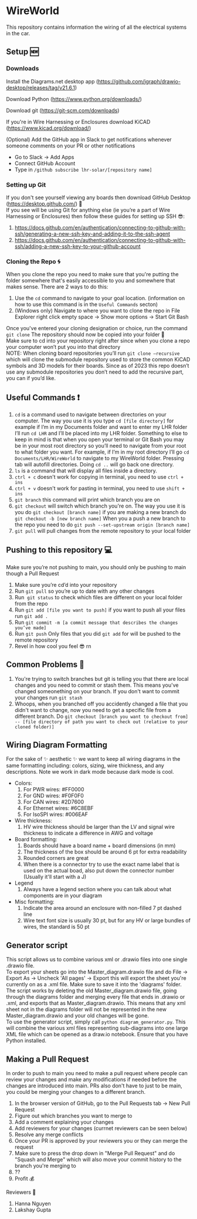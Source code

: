# WireWorld
This repository contains information the wiring of all the electrical systems in the car.

## Setup :new:
### Downloads
Install the Diagrams.net desktop app (https://github.com/jgraph/drawio-desktop/releases/tag/v21.6.1)

Download Python (https://www.python.org/downloads/)

Download git (https://git-scm.com/downloads)

If you're in Wire Harnessing or Enclosures download KiCAD (https://www.kicad.org/download/)

(Optional) Add the GitHub app in Slack to get notifications whenever someone comments on your PR or other notifications
- Go to Slack -> Add Apps
- Connect GitHub Account
- Type in ```/github subscribe lhr-solar/[repository name]```

### Setting up Git
If you don't see yourself viewing any boards then download GitHub Desktop (https://desktop.github.com/) :vomiting_face:  
If you see will be using Git for anything else (ie you’re a part of Wire Harnessing or Enclosures) then follow these guides for setting up SSH :sunglasses::
1. https://docs.github.com/en/authentication/connecting-to-github-with-ssh/generating-a-new-ssh-key-and-adding-it-to-the-ssh-agent
2. https://docs.github.com/en/authentication/connecting-to-github-with-ssh/adding-a-new-ssh-key-to-your-github-account

### Cloning the Repo :cyclone:
When you clone the repo you need to make sure that you're putting the folder somewhere that's easily accessible to you and somewhere that makes sense.
There are 2 ways to do this:
1. Use the ```cd``` command to navigate to your goal location. (information on how to use this command is in the ``Useful Commands`` secton)
2. (Windows only) Navigate to where you want to clone the repo in File Explorer
right click empty space -> Show more options -> Start Git Bash

Once you've entered your cloning designation or choice, run the command ```git clone```
The repository should now be copied into your folder 🥳  
Make sure to cd into your repository right after since when you clone a repo your computer won’t put you into that directory  
NOTE: When cloning board repositories you’ll run ```git clone —recursive``` which will clone the submodule repository used to store the common KiCAD symbols and 3D models for their boards. Since as of 2023 this repo doesn’t use any submodule repositories you don’t need to add the recursive part, you can if you’d like.

## Useful Commands :exclamation:
1. ```cd``` is a command used to navigate between directories on your computer. The way you use it is you type ```cd [file directory]``` for example if I’m in my Documents folder and want to enter my LHR folder I’ll run ```cd LHR``` and I’ll be placed into my LHR folder. Something to else to keep in mind is that when you open your terminal or Git Bash you may be in your most root directory so you’ll need to navigate from your root to what folder you want. For example, if I’m in my root directory I’ll go ```cd Documents/LHR/WireWorld``` to navigate to my WireWorld folder. Pressing tab will autofill directories. Doing ```cd ..``` will go back one directory.
2. ```ls``` is a command that will display all files inside a directory.
3. ```ctrl + c``` doesn't work for copying in terminal, you need to use ```ctrl + ins```
4. ```ctrl + v``` doesn't work for pasting in terminal, you need to use ```shift + ins```
5. ```git branch``` this command will print which branch you are on
6. ```git checkout``` will switch which branch you're on. The way you use it is you do ```git checkout [branch name]``` if you are making a new branch do ```git checkout -b [new branch name]``` 
When you a push a new branch to the repo you need to do ```git push --set-upstream origin [branch name]```
7. ```git pull``` will pull changes from the remote repository to your local folder


## Pushing to this repository :computer:
Make sure you’re not pushing to main, you should only be pushing to main though a Pull Request
1. Make sure you’re cd’d into your repository
2. Run ```git pull``` so you’re up to date with any other changes
3. Run  ```git status``` to check which files are different on your local folder from the repo
4. Run ```git add [file you want to push]``` if you want to push all your files run ```git add .```
5. Run ```git commit -m [a commit message that describes the changes you’ve made]```
6. Run ```git push```
Only files that you did ```git add``` for will be pushed to the remote repository
7. Revel in how cool you feel :sunglasses: rn

## Common Problems :construction_worker:
1. You're trying to switch branches but git is telling you that there are local changes and you need to commit or stash them. This means you've changed someonething on your branch. If you don't want to commit your changes run ```git stash```
2. Whoops, when you branched off you accidently changed a file that you didn't want to change, now you need to get a specific file from a different branch. Do ```git checkout [branch you want to checkout from] -- [file directory of path you want to check out (relative to your cloned folder)]```


## Wiring Diagram Formatting
For the sake of :sparkles:	aesthetic :sparkles: we want to keep all wiring diagrams in the same formatting including: colors, sizing, wire thickness, and any descriptions. Note we work in dark mode because dark mode is cool.
- Colors:
    1. For PWR wires: #FF0000
    2. For GND wires: #F0F0F0
    3. For CAN wires: #2D7600
    4. For Ethernet wires: #6C8EBF
    5. For IsoSPI wires: #006EAF
- Wire thickness:
    1. HV wire thickness should be larger than the LV and signal wire thickness to indicate a difference in AWG and voltage
- Board formatting:
    1. Boards should have a board name + board dimensions (in mm) 
    2. The thickness of the box should be around 6 pt for extra readability
    3. Rounded corners are great
    4. When there is a connector try to use the exact name label that is used on the actual boad, also put down the connector number (Usually it'll start with a J)
- Legend
    1. Always have a legend section where you can talk about what components are in your diagram
- Misc formatting:
    1. Indicate the area around an enclosure with non-filled 7 pt dashed line
    2. Wire text font size is usually 30 pt, but for any HV or large bundles of wires, the standard is 50 pt

## Generator script
This script allows us to combine various xml or .drawio files into one single .drawio file.  
To export your sheets go into the Master_diagram.drawio file and do File -> Export As -> Uncheck 'All pages' -> Export this will export the sheet you're currently on as a .xml file. Make sure to save it into the 'diagrams' folder.  
The script works by deleting the old Master_diagram.drawio file, going through the diagrams folder and merging every file that ends in .drawio or .xml, and exports that as Master_diagram.drawio. This means that any xml sheet not in the diagrams folder will not be represented in the new Master_diagram.drawio and your old changes will be gone.  
To use the generator script, simply call `python diagram_generator.py`. This will combine the various xml files representing sub-diagrams into one large XML file which can be opened as a draw.io notebook. Ensure that you have Python installed.  

## Making a Pull Request
In order to push to main you need to make a pull request where people can review your changes and make any modifications if needed before the changes are introduced into main. PRs also don't have to just to be main, you could be merging your changes to a different branch.
1. In the browser version of GitHub, go to the Pull Requests tab -> New Pull Request
2. Figure out which branches you want to merge to
3. Add a comment explaining your changes
4. Add reviewers for your changes (currnet reviewers can be seen below)
5. Resolve any merge conflicts
6. Once your PR is approved by your reviewers you or they can merge the request
7. Make sure to press the drop down in "Merge Pull Request" and do "Squash and Merge" which will also move your commit history to the branch you're merging to
6. ??
7. Profit :moneybag:


Reviewers :rocket:
1. Hanna Nguyen
2. Lakshay Gupta